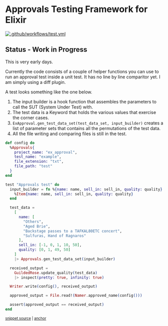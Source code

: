 # Approvals Testing Framework for Elixir
[![.github/workflows/test.yml](../../actions/workflows/test.yml/badge.svg)](../../actions/workflows/test.yml)


## Status - Work in Progress  

This is very early days.

Currently the code consists of a couple of helper functions you can use to run an approval test inside a unit test.  It has no line by line comparitor yet.  I am simply using a diff plugin.

A test looks something like the one below.

1. The input builder is a hook function that assembles the parameters to call the SUT (System Under Test) with.
1. The test data is a Keyword that holds the various values that exercise the corner cases.
1. `ExApproval.gen_test_data_set(test_data_set, input_builder)` creates a list of parameter sets that contains all the permutations of the test data. 
1. All the file writing and comparing files is still in the test.

<!-- snippet: guilded_rose_example -->
<a id='snippet-guilded_rose_example'></a>
```exs
def config do
  %Approvals{
    project_name: "ex_approval",
    test_name: "example",
    file_extension: "txt",
    file_path: "test"
  }
end

test "Approvals test" do
  input_builder = fn %{name: name, sell_in: sell_in, quality: quality} ->
    %Item{name: name, sell_in: sell_in, quality: quality}
  end

  test_data =
    [
      name: [
        "Others",
        "Aged Brie",
        "Backstage passes to a TAFKAL80ETC concert",
        "Sulfuras, Hand of Ragnaros"
      ],
      sell_in: [-1, 0, 1, 10, 50],
      quality: [0, 1, 49, 50]
    ]
    |> Approvals.gen_test_data_set(input_builder)

  received_output =
    GuildedRose.update_quality(test_data)
    |> inspect(pretty: true, infinity: true)

  Writer.write(config(), received_output)

  approved_output = File.read!(Namer.approved_name(config()))

  assert(approved_output == received_output)
end
```
<sup><a href='/test/example_test.exs#L12-L52' title='Snippet source file'>snippet source</a> | <a href='#snippet-guilded_rose_example' title='Start of snippet'>anchor</a></sup>
<!-- endSnippet -->
